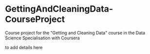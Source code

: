 # GettingAndCleaningData-CourseProject
Course project for the "Getting and Cleaning Data" course in the Data Science Specialisation with Coursera

to add  details here
